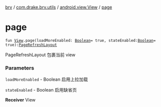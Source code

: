 [brv](../../index.md) / [com.drake.brv.utils](../index.md) / [android.view.View](index.md) / [page](./page.md)

# page

`fun `[`View`](https://developer.android.com/reference/android/view/View.html)`.page(loadMoreEnabled: `[`Boolean`](https://kotlinlang.org/api/latest/jvm/stdlib/kotlin/-boolean/index.html)` = true, stateEnabled: `[`Boolean`](https://kotlinlang.org/api/latest/jvm/stdlib/kotlin/-boolean/index.html)` = true): `[`PageRefreshLayout`](../../com.drake.brv/-page-refresh-layout/index.md)

PageRefreshLayout 包裹当前 view

### Parameters

`loadMoreEnabled` - Boolean 启用上拉加载

`stateEnabled` - Boolean 启用缺省页

**Receiver**
View

